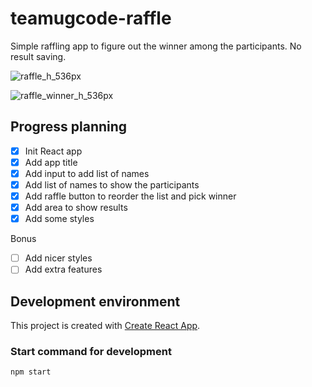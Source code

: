 # teamugcode-raffle
Simple raffling app to figure out the winner among the participants. No result saving.

![raffle_h_536px](https://user-images.githubusercontent.com/16792417/181921125-be83aac7-82a4-401b-b7d6-f6964416ac28.png)

![raffle_winner_h_536px](https://user-images.githubusercontent.com/16792417/181921128-1924ad38-eff4-4509-ad4f-aeaca73d26e7.png)


## Progress planning
- [x] Init React app
- [x] Add app title
- [x] Add input to add list of names
- [x] Add list of names to show the participants
- [x] Add raffle button to reorder the list and pick winner
- [x] Add area to show results
- [x] Add some styles

Bonus
- [ ] Add nicer styles
- [ ] Add extra features

## Development environment

This project is created with [Create React App](https://github.com/facebook/create-react-app).

### Start command for development
`npm start`
